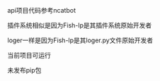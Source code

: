 api项目代码参考ncatbot

插件系统相似是因为Fish-lp是其插件系统原始开发者

loger一样是因为Fish-lp是其loger.py文件原始开发者

当前项目可运行

未发布pip包
